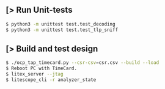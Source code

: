[> Run Unit-tests
-----------------
```sh
$ python3 -m unittest test.test_decoding
$ python3 -m unittest test.test_tlp_sniff
```

[> Build and test design
------------------------

```sh
$ ./ocp_tap_timecard.py --csr-csv=csr.csv --build --load
$ Reboot PC with TimeCard.
$ litex_server --jtag
$ litescope_cli -r analyzer_state
```
